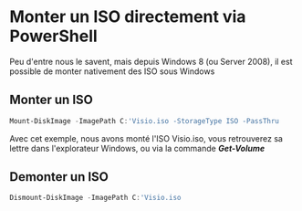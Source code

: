 # Monter un ISO directement via PowerShell 
 
Peu d'entre nous le savent, mais depuis Windows 8 (ou Server 2008), il 
est possible de monter nativement des ISO sous Windows 
 
## Monter un ISO 
 
``` powershell 
Mount-DiskImage -ImagePath C:'Visio.iso -StorageType ISO -PassThru 
``` 
 
Avec cet exemple, nous avons monté l'ISO Visio.iso, vous retrouverez sa 
lettre dans l'explorateur Windows, ou via la commande ***Get-Volume*** 
 
## Demonter un ISO 
 
``` powershell 
Dismount-DiskImage -ImagePath C:'Visio.iso 
``` 
